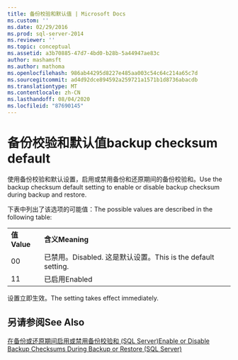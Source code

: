 ```yaml
---
title: 备份校验和默认值 | Microsoft Docs
ms.custom: ''
ms.date: 02/29/2016
ms.prod: sql-server-2014
ms.reviewer: ''
ms.topic: conceptual
ms.assetid: a3b70885-47d7-4bd0-b28b-5a44947ae83c
author: mashamsft
ms.author: mathoma
ms.openlocfilehash: 986ab44295d8227e485aa003c54c64c214a65c7d
ms.sourcegitcommit: ad4d92dce894592a259721a1571b1d8736abacdb
ms.translationtype: MT
ms.contentlocale: zh-CN
ms.lasthandoff: 08/04/2020
ms.locfileid: "87690145"
---
```

# <a name="backup-checksum-default"></a><span data-ttu-id="223d9-102">备份校验和默认值</span><span class="sxs-lookup"><span data-stu-id="223d9-102">backup checksum default</span></span>
  <span data-ttu-id="223d9-103">使用备份校验和默认设置，启用或禁用备份和还原期间的备份校验和。</span><span class="sxs-lookup"><span data-stu-id="223d9-103">Use the backup checksum default setting to enable or disable backup checksum during backup and restore.</span></span>  
  
 <span data-ttu-id="223d9-104">下表中列出了该选项的可能值：</span><span class="sxs-lookup"><span data-stu-id="223d9-104">The possible values are described in the following table:</span></span>  
  
|||  
|-|-|  
|<span data-ttu-id="223d9-105">**值**</span><span class="sxs-lookup"><span data-stu-id="223d9-105">**Value**</span></span>|<span data-ttu-id="223d9-106">**含义**</span><span class="sxs-lookup"><span data-stu-id="223d9-106">**Meaning**</span></span>|  
|<span data-ttu-id="223d9-107">0</span><span class="sxs-lookup"><span data-stu-id="223d9-107">0</span></span>|<span data-ttu-id="223d9-108">已禁用。</span><span class="sxs-lookup"><span data-stu-id="223d9-108">Disabled.</span></span> <span data-ttu-id="223d9-109">这是默认设置。</span><span class="sxs-lookup"><span data-stu-id="223d9-109">This is the default setting.</span></span>|  
|<span data-ttu-id="223d9-110">1</span><span class="sxs-lookup"><span data-stu-id="223d9-110">1</span></span>|<span data-ttu-id="223d9-111">已启用</span><span class="sxs-lookup"><span data-stu-id="223d9-111">Enabled</span></span>|  
  
 <span data-ttu-id="223d9-112">设置立即生效。</span><span class="sxs-lookup"><span data-stu-id="223d9-112">The setting takes effect immediately.</span></span>  
  
## <a name="see-also"></a><span data-ttu-id="223d9-113">另请参阅</span><span class="sxs-lookup"><span data-stu-id="223d9-113">See Also</span></span>  
 [<span data-ttu-id="223d9-114">在备份或还原期间启用或禁用备份校验和 (SQL Server)</span><span class="sxs-lookup"><span data-stu-id="223d9-114">Enable or Disable Backup Checksums During Backup or Restore &#40;SQL Server&#41;</span></span>](../relational-databases/backup-restore/enable-or-disable-backup-checksums-during-backup-or-restore-sql-server.md)  
  
  

